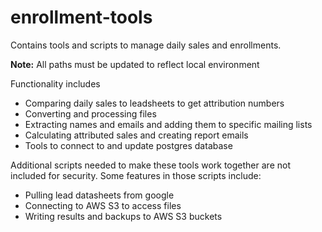 # enrollment-tools

Contains tools and scripts to manage daily sales and enrollments.

**Note:** All paths must be updated to reflect local environment

Functionality includes

+ Comparing daily sales to leadsheets to get attribution numbers
+ Converting and processing files
+ Extracting names and emails and adding them to specific mailing lists
+ Calculating attributed sales and creating report emails
+ Tools to connect to and update postgres database

Additional scripts needed to make these tools work together are not included
for security. Some features in those scripts include:

+ Pulling lead datasheets from google
+ Connecting to AWS S3 to access files
+ Writing results and backups to AWS S3 buckets
